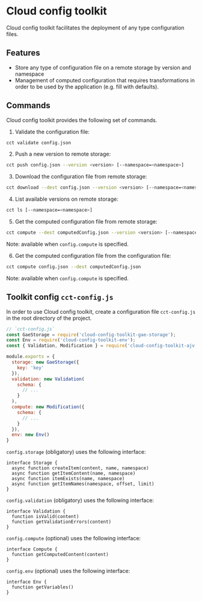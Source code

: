 # Cloud config toolkit

Cloud config toolkit facilitates the deployment of any type configuration files.

## Features

* Store any type of configuration file on a remote storage by version and namespace
* Management of computed configuration that requires transformations in order to be used by the application (e.g. fill with defaults).

## Commands

Cloud config toolkit provides the following set of commands.

1) Validate the configuration file:

```bash
cct validate config.json
```

2) Push a new version to remote storage:

```bash
cct push config.json --version <version> [--namespace=<namespace>]
```

3) Download the configuration file from remote storage:

```bash
cct download --dest config.json --version <version> [--namespace=<namespace>]
```

4) List available versions on remote storage:

```bash
cct ls [--namespace=<namespace>]
```

5) Get the computed configuration file from remote storage:

```bash
cct compute --dest computedConfig.json --version <version> [--namespace=<namespace>]
```

Note: available when `config.compute` is specified.

6) Get the computed configuration file from the configuration file:

```bash
cct compute config.json --dest computedConfig.json
```

Note: available when `config.compute` is specified.

## Toolkit config `cct-config.js`

In order to use Cloud config toolkit, create a configuration file `cct-config.js` in the root directory of the project.

```javascript
// `cct-config.js`
const GaeStorage = require('cloud-config-toolkit-gae-storage');
const Env = require('cloud-config-toolkit-env');
const { Validation, Modification } = require('cloud-config-toolkit-ajv');

module.exports = {
  storage: new GaeStorage({
    key: 'key'
  }),
  validation: new Validation(
    schema: {
      // ...
    }
  ),
  compute: new Modification({
    schema: {
      // ...
    }
  }),
  env: new Env()
}
```

`config.storage` (obligatory) uses the following interface:

```
interface Storage {
  async function createItem(content, name, namespace)
  async function getItemContent(name, namespace)
  async function itemExists(name, namespace)
  async function getItemNames(namespace, offset, limit)
}
```

`config.validation` (obligatory) uses the following interface:

```
interface Validation {
  function isValid(content)
  function getValidationErrors(content)
}
```

`config.compute` (optional) uses the following interface:

```
interface Compute {
  function getComputedContent(content)
}
```

`config.env` (optional) uses the following interface:

```
interface Env {
  function getVariables()
}
```